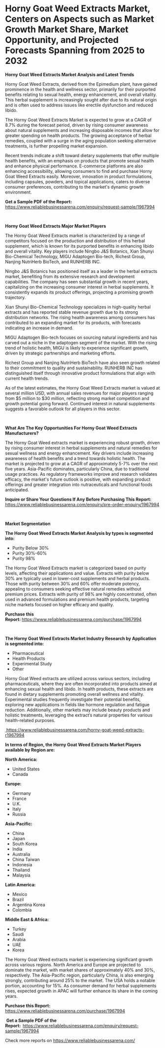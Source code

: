 <p><h1>Horny Goat Weed Extracts Market, Centers on Aspects such as Market Growth Market Share, Market Opportunity, and Projected Forecasts Spanning from 2025 to 2032</h1></p><p><strong>Horny Goat Weed Extracts Market Analysis and Latest Trends</strong></p>
<p><p>Horny Goat Weed Extracts, derived from the Epimedium plant, have gained prominence in the health and wellness sector, primarily for their purported benefits relating to sexual health, energy enhancement, and overall vitality. This herbal supplement is increasingly sought after due to its natural origin and is often used to address issues like erectile dysfunction and reduced libido.</p><p>The Horny Goat Weed Extracts Market is expected to grow at a CAGR of 8.7% during the forecast period, driven by rising consumer awareness about natural supplements and increasing disposable incomes that allow for greater spending on health products. The growing acceptance of herbal remedies, coupled with a surge in the aging population seeking alternative treatments, is further propelling market expansion. </p><p>Recent trends indicate a shift toward dietary supplements that offer multiple health benefits, with an emphasis on products that promote sexual health and enhance physical performance. E-commerce platforms are also enhancing accessibility, allowing consumers to find and purchase Horny Goat Weed Extracts easily. Moreover, innovation in product formulations, including capsules, powders, and topical applications, caters to diverse consumer preferences, contributing to the market's dynamic growth environment.</p></p>
<p><strong>Get a Sample PDF of the Report:&nbsp;</strong> <a href="https://www.reliablebusinessarena.com/enquiry/request-sample/1967994?utm_campaign=2958&utm_medium=2&utm_source=Github&utm_content=ia&utm_term=31032025&utm_id=horny-goat-weed-extracts">https://www.reliablebusinessarena.com/enquiry/request-sample/1967994</a></p>
<p>&nbsp;</p>
<p><strong>Horny Goat Weed Extracts Major Market Players</strong></p>
<p><p>The Horny Goat Weed Extracts market is characterized by a range of competitors focused on the production and distribution of this herbal supplement, which is known for its purported benefits in enhancing libido and overall vitality. Key players include Ningbo J&S Botanics, Xian Shunyi Bio-Chemical Technology, MIGU Adaptogen Bio-tech, Richest Group, Nanjing NutriHerb BioTech, and RUNHERB INC.</p><p>Ningbo J&S Botanics has positioned itself as a leader in the herbal extracts market, benefiting from its extensive research and development capabilities. The company has seen substantial growth in recent years, capitalizing on the increasing consumer interest in herbal supplements. It consistently expands its product offerings, projecting a promising growth trajectory.</p><p>Xian Shunyi Bio-Chemical Technology specializes in high-quality herbal extracts and has reported stable revenue growth due to its strong distribution networks. The rising health awareness among consumers has contributed to an expanding market for its products, with forecasts indicating an increase in demand.</p><p>MIGU Adaptogen Bio-tech focuses on sourcing natural ingredients and has carved out a niche in the adaptogen segment of the market. With the rising trend of holistic health, MIGU is likely to experience significant growth, driven by strategic partnerships and marketing efforts.</p><p>Richest Group and Nanjing NutriHerb BioTech have also seen growth related to their commitment to quality and sustainability. RUNHERB INC has distinguished itself through innovative product formulations that align with current health trends.</p><p>As of the latest estimates, the Horny Goat Weed Extracts market is valued at several million USD, with annual sales revenues for major players ranging from $5 million to $30 million, reflecting strong market competition and growth potential going forward. Continued interest in natural supplements suggests a favorable outlook for all players in this sector.</p></p>
<p>&nbsp;</p>
<p><strong>What Are The Key Opportunities For Horny Goat Weed Extracts Manufacturers?</strong></p>
<p><p>The Horny Goat Weed extracts market is experiencing robust growth, driven by rising consumer interest in herbal supplements and natural remedies for sexual wellness and energy enhancement. Key drivers include increasing awareness of health benefits and a trend towards holistic health. The market is projected to grow at a CAGR of approximately 5-7% over the next five years. Asia-Pacific dominates, particularly China, due to traditional usage practices. As regulatory frameworks improve and research validates efficacy, the market's future outlook is positive, with expanding product offerings and greater integration into nutraceuticals and functional foods anticipated.</p></p>
<p><strong>Inquire or Share Your Questions If Any Before Purchasing This Report:</strong> <a href="https://www.reliablebusinessarena.com/enquiry/pre-order-enquiry/1967994?utm_campaign=2958&utm_medium=2&utm_source=Github&utm_content=ia&utm_term=31032025&utm_id=horny-goat-weed-extracts">https://www.reliablebusinessarena.com/enquiry/pre-order-enquiry/1967994</a></p>
<p>&nbsp;</p>
<p><strong>Market Segmentation</strong></p>
<p><strong>The Horny Goat Weed Extracts Market Analysis by types is segmented into:</strong></p>
<p><ul><li>Purity Below 30%</li><li>Purity 30%-60%</li><li>Purity 98%</li></ul></p>
<p><p>The Horny Goat Weed Extracts market is categorized based on purity levels, affecting their applications and value. Extracts with purity below 30% are typically used in lower-cost supplements and herbal products. Those with purity between 30% and 60% offer moderate potency, appealing to consumers seeking effective natural remedies without premium prices. Extracts with purity of 98% are highly concentrated, often used in advanced formulations and premium health products, targeting niche markets focused on higher efficacy and quality.</p></p>
<p><strong>Purchase this Report:&nbsp;</strong><a href="https://www.reliablebusinessarena.com/purchase/1967994?utm_campaign=2958&utm_medium=2&utm_source=Github&utm_content=ia&utm_term=31032025&utm_id=horny-goat-weed-extracts">https://www.reliablebusinessarena.com/purchase/1967994</a></p>
<p>&nbsp;</p>
<p><strong>The Horny Goat Weed Extracts Market Industry Research by Application is segmented into:</strong></p>
<p><ul><li>Pharmaceutical</li><li>Health Products</li><li>Experimental Study</li><li>Other</li></ul></p>
<p><p>Horny Goat Weed extracts are utilized across various sectors, including pharmaceuticals, where they are often incorporated into products aimed at enhancing sexual health and libido. In health products, these extracts are found in dietary supplements promoting overall wellness and vitality. Experimental studies frequently investigate their potential benefits, exploring new applications in fields like hormone regulation and fatigue reduction. Additionally, other markets may include beauty products and holistic treatments, leveraging the extract’s natural properties for various health-related purposes.</p></p>
<p><a href="https://www.reliablebusinessarena.com/horny-goat-weed-extracts-r1967994?utm_campaign=2958&utm_medium=2&utm_source=Github&utm_content=ia&utm_term=31032025&utm_id=horny-goat-weed-extracts">&nbsp;https://www.reliablebusinessarena.com/horny-goat-weed-extracts-r1967994</a></p>
<p><strong>In terms of Region, the Horny Goat Weed Extracts Market Players available by Region are:</strong></p>
<p>
    <p> <strong> North America: </strong>
        <ul>
            <li>United States</li>
            <li>Canada</li>
        </ul>
        </p> 
    <p> <strong> Europe: </strong>
        <ul>
            <li>Germany</li>
            <li>France</li>
            <li>U.K.</li>
            <li>Italy</li>
            <li>Russia</li>
        </ul>
        </p> 
    <p> <strong> Asia-Pacific: </strong>
        <ul>
            <li>China</li>
            <li>Japan</li>
            <li>South Korea</li>
            <li>India</li>
            <li>Australia</li>
            <li>China Taiwan</li>
            <li>Indonesia</li>
            <li>Thailand</li>
            <li>Malaysia</li>
        </ul>
        </p> 
    <p> <strong> Latin America: </strong>
        <ul>
            <li>Mexico</li>
            <li>Brazil</li>
            <li>Argentina Korea</li>
            <li>Colombia</li>
        </ul>
        </p> 
    <p> <strong> Middle East & Africa: </strong>
        <ul>
            <li>Turkey</li>
            <li>Saudi</li>
            <li>Arabia</li>
            <li>UAE</li>
            <li>Korea</li>
        </ul>
    </p>
    </p>
<p><p>The Horny Goat Weed extracts market is experiencing significant growth across various regions. North America and Europe are projected to dominate the market, with market shares of approximately 40% and 30%, respectively. The Asia-Pacific region, particularly China, is also emerging strongly, contributing around 25% to the market. The USA holds a notable portion, accounting for 15%. As consumer demand for herbal supplements rises, expected growth in APAC will further enhance its share in the coming years.</p></p>
<p><strong>Purchase this Report: </strong><a href="https://www.reliablebusinessarena.com/purchase/1967994?utm_campaign=2958&utm_medium=2&utm_source=Github&utm_content=ia&utm_term=31032025&utm_id=horny-goat-weed-extracts">https://www.reliablebusinessarena.com/purchase/1967994</a></p>
<p>&nbsp;<strong>Get a Sample PDF of the Report:&nbsp;&nbsp;</strong><a href="https://www.reliablebusinessarena.com/enquiry/request-sample/1967994?utm_campaign=2958&utm_medium=2&utm_source=Github&utm_content=ia&utm_term=31032025&utm_id=horny-goat-weed-extracts">https://www.reliablebusinessarena.com/enquiry/request-sample/1967994</a></p>
<p><strong></strong></p>
<p>Check more reports on <a href="https://www.reliablebusinessarena.com/?utm_campaign=2958&utm_medium=2&utm_source=Github&utm_content=ia&utm_term=31032025&utm_id=horny-goat-weed-extracts">https://www.reliablebusinessarena.com/</a></p>